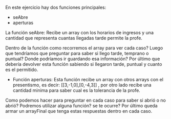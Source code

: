 En este ejercicio hay dos funciones principales: 
- seAbre 
- aperturas

La función seAbre:
Recibe un array con los horarios de ingresos y una cantidad que representa cuantas llegadas tarde permite la profe.

Dentro de la función como recorremos el array para ver cada caso? Luego que tendríamos que preguntar para saber si llego tarde, temprano o puntual? Donde podríamos ir guardando esa información? Por último que debería devolver esta función sabiendo si llegaron tarde, puntual y cuanto es el permitido.

- Función aperturas: Esta función recibe un array con otros arrays con el presentismo, es decir:
[[3,-1,0],[0,-4,3]] , por otro lado recibe una cantidad minima para saber cual es la tolerancia de la profe.

Como podemos hacer para preguntar en cada caso para saber si abrió o no abrió? Podremos utilizar alguna función? se te ocurre?
Por último queda armar un arrayFinal que tenga estas respuestas dentro en cada caso.